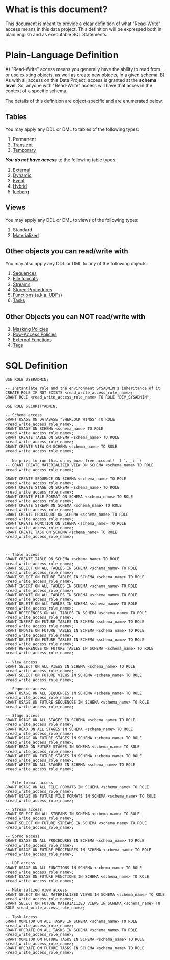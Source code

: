 # What is this document? 

This document is meant to provide a clear definition of what "Read-Write" access means in this data project. This definition will be expressed both in plain english and as executable SQL Statements.

# Plain-Language Definition

A) "Read-Write" access means you generally have the ability to read from or use existing objects, as well as create new objects, in a given schema. 
B) As with all access on this Data Project, access is granted at the **schema level**. So, anyone with "Read-Write" access will have that acces in the context of a specific schema.

The details of this definition are object-specific and are enumerated below.

## Tables

You may apply any DDL or DML to tables of the following types:
1. Permanent
2. [Transient](https://docs.snowflake.com/en/user-guide/tables-temp-transient)
3. [Temporary](https://docs.snowflake.com/en/user-guide/tables-temp-transient)

***You do not have access*** to the following table types:
1. [External](https://docs.snowflake.com/en/user-guide/tables-external-intro)
2. [Dynamic](https://docs.snowflake.com/en/user-guide/dynamic-tables-intro)
3. [Event](https://docs.snowflake.com/en/developer-guide/logging-tracing/event-table-setting-up)
4. [Hybrid](https://docs.snowflake.com/en/user-guide/tables-hybrid)
5. [Iceberg](https://docs.snowflake.com/en/user-guide/tables-iceberg)

## Views

You may apply any DDL or DML to views of the following types:
1. Standard
2. [Materialized](https://docs.snowflake.com/en/user-guide/views-materialized)

## Other objects you can read/write with

You may also apply any DDL or DML to any of the following objects:
1. [Sequences](https://docs.snowflake.com/en/user-guide/querying-sequences)
2. [File formats](https://docs.snowflake.com/en/sql-reference/sql/create-file-format)
3. [Streams](https://docs.snowflake.com/en/user-guide/streams-intro)
4. [Stored Procedures](https://docs.snowflake.com/en/developer-guide/stored-procedure/stored-procedures-usage)
5. [Functions (a.k.a. UDFs)](https://docs.snowflake.com/en/developer-guide/udf/udf-overview)
6. [Tasks](https://docs.snowflake.com/en/user-guide/tasks-intro)

## Other Objects you can NOT read/write with
1. [Masking Policies](https://docs.snowflake.com/user-guide/security-column-ddm-intro)
2. [Row-Access Policies](https://docs.snowflake.com/en/user-guide/security-row-intro)
3. [External Functions](https://docs.snowflake.com/en/sql-reference/external-functions-introduction)
4. [Tags](https://docs.snowflake.com/en/user-guide/object-tagging)

# SQL Definition

```
USE ROLE USERADMIN;

-- Instantiate role and the environment SYSADMIN's inheritance of it
CREATE ROLE IF NOT EXISTS <read_write_access_role_name>;
GRANT ROLE <read_write_access_role_name> TO ROLE "DEV_SYSADMIN";

USE ROLE SECURITYADMIN;

-- Schema access
GRANT USAGE ON DATABASE "SHERLOCK_WINGS" TO ROLE <read_write_access_role_name>;
GRANT USAGE ON SCHEMA <schema_name> TO ROLE <read_write_access_role_name>;
GRANT CREATE TABLE ON SCHEMA <schema_name> TO ROLE <read_write_access_role_name>;
GRANT CREATE VIEW ON SCHEMA <schema_name> TO ROLE <read_write_access_role_name>;

-- No privs to run this on my bozo free account!  ( ﾟ，_ゝ｀)
-- GRANT CREATE MATERIALIZED VIEW ON SCHEMA <schema_name> TO ROLE <read_write_access_role_name>;

GRANT CREATE SEQUENCE ON SCHEMA <schema_name> TO ROLE <read_write_access_role_name>;
GRANT CREATE STAGE ON SCHEMA <schema_name> TO ROLE <read_write_access_role_name>;
GRANT CREATE FILE FORMAT ON SCHEMA <schema_name> TO ROLE <read_write_access_role_name>;
GRANT CREATE STREAM ON SCHEMA <schema_name> TO ROLE <read_write_access_role_name>;
GRANT CREATE PROCEDURE ON SCHEMA <schema_name> TO ROLE <read_write_access_role_name>;
GRANT CREATE FUNCTION ON SCHEMA <schema_name> TO ROLE <read_write_access_role_name>;
GRANT CREATE TASK ON SCHEMA <schema_name> TO ROLE <read_write_access_role_name>;



-- Table access
GRANT CREATE TABLE ON SCHEMA <schema_name> TO ROLE <read_write_access_role_name>;
GRANT SELECT ON ALL TABLES IN SCHEMA <schema_name> TO ROLE <read_write_access_role_name>;
GRANT SELECT ON FUTURE TABLES IN SCHEMA <schema_name> TO ROLE <read_write_access_role_name>;
GRANT INSERT ON ALL TABLES IN SCHEMA <schema_name> TO ROLE <read_write_access_role_name>;
GRANT UPDATE ON ALL TABLES IN SCHEMA <schema_name> TO ROLE <read_write_access_role_name>;
GRANT DELETE ON ALL TABLES IN SCHEMA <schema_name> TO ROLE <read_write_access_role_name>;
GRANT REFERENCES ON ALL TABLES IN SCHEMA <schema_name> TO ROLE <read_write_access_role_name>;
GRANT INSERT ON FUTURE TABLES IN SCHEMA <schema_name> TO ROLE <read_write_access_role_name>;
GRANT UPDATE ON FUTURE TABLES IN SCHEMA <schema_name> TO ROLE <read_write_access_role_name>;
GRANT DELETE ON FUTURE TABLES IN SCHEMA <schema_name> TO ROLE <read_write_access_role_name>;
GRANT REFERENCES ON FUTURE TABLES IN SCHEMA <schema_name> TO ROLE <read_write_access_role_name>;

-- View access
GRANT SELECT ON ALL VIEWS IN SCHEMA <schema_name> TO ROLE <read_write_access_role_name>;
GRANT SELECT ON FUTURE VIEWS IN SCHEMA <schema_name> TO ROLE <read_write_access_role_name>;

-- Sequence access
GRANT USAGE ON ALL SEQUENCES IN SCHEMA <schema_name> TO ROLE <read_write_access_role_name>;
GRANT USAGE ON FUTURE SEQUENCES IN SCHEMA <schema_name> TO ROLE <read_write_access_role_name>;

-- Stage access
GRANT USAGE ON ALL STAGES IN SCHEMA <schema_name> TO ROLE <read_write_access_role_name>;
GRANT READ ON ALL STAGES IN SCHEMA <schema_name> TO ROLE <read_write_access_role_name>;
GRANT USAGE ON FUTURE STAGES IN SCHEMA <schema_name> TO ROLE <read_write_access_role_name>;
GRANT READ ON FUTURE STAGES IN SCHEMA <schema_name> TO ROLE <read_write_access_role_name>;
GRANT WRITE ON FUTURE STAGES IN SCHEMA <schema_name> TO ROLE <read_write_access_role_name>;
GRANT WRITE ON ALL STAGES IN SCHEMA <schema_name> TO ROLE <read_write_access_role_name>;


-- File format access
GRANT USAGE ON ALL FILE FORMATS IN SCHEMA <schema_name> TO ROLE <read_write_access_role_name>;
GRANT USAGE ON FUTURE FILE FORMATS IN SCHEMA <schema_name> TO ROLE <read_write_access_role_name>;

-- Stream access
GRANT SELECT ON ALL STREAMS IN SCHEMA <schema_name> TO ROLE <read_write_access_role_name>;
GRANT SELECT ON FUTURE STREAMS IN SCHEMA <schema_name> TO ROLE <read_write_access_role_name>;

-- Sproc access
GRANT USAGE ON ALL PROCEDURES IN SCHEMA <schema_name> TO ROLE <read_write_access_role_name>;
GRANT USAGE ON FUTURE PROCEDURES IN SCHEMA <schema_name> TO ROLE <read_write_access_role_name>;

-- UDF access
GRANT USAGE ON ALL FUNCTIONS IN SCHEMA <schema_name> TO ROLE <read_write_access_role_name>;
GRANT USAGE ON FUTURE FUNCTIONS IN SCHEMA <schema_name> TO ROLE <read_write_access_role_name>;

-- Materialized view access
GRANT SELECT ON ALL MATERIALIZED VIEWS IN SCHEMA <schema_name> TO ROLE <read_write_access_role_name>;
GRANT SELECT ON FUTURE MATERIALIZED VIEWS IN SCHEMA <schema_name> TO ROLE <read_write_access_role_name>;

-- Task Access
GRANT MONITOR ON ALL TASKS IN SCHEMA <schema_name> TO ROLE <read_write_access_role_name>;
GRANT OPERATE ON ALL TASKS IN SCHEMA <schema_name> TO ROLE <read_write_access_role_name>;
GRANT MONITOR ON FUTURE TASKS IN SCHEMA <schema_name> TO ROLE <read_write_access_role_name>;
GRANT OPERATE ON FUTURE TASKS IN SCHEMA <schema_name> TO ROLE <read_write_access_role_name>;
```
